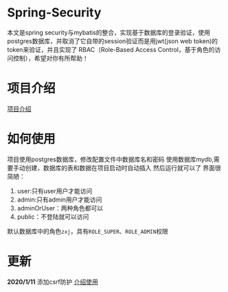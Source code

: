 # Spring-Security
本文是spring security与mybatis的整合，实现基于数据库的登录验证，使用postgres数据库，并取消了它自带的session验证而是用jwt(json web token)的token来验证，并且实现了 RBAC（Role-Based Access Control，基于角色的访问控制），希望对你有所帮助！
# 项目介绍
[项目介绍](https://awslzhang.top/2020/01/04/Spring-Security%E5%85%A5%E9%97%A8%EF%BC%9A%E5%9F%BA%E4%BA%8E%E6%95%B0%E6%8D%AE%E5%BA%93%E9%AA%8C%E8%AF%81/#more)
# 如何使用
项目使用postgres数据库，修改配置文件中数据库名和密码
使用数据库mydb,需要手动创建，数据库的表和数据在项目启动时自动插入
然后运行就可以了
界面很简陋：
1. user:只有user用户才能访问
2. admin:只有admin用户才能访问
3. adminOrUser：两种角色都可以
4. public：不登陆就可以访问

默认数据库中的角色`zxj`，具有`ROLE_SUPER`、`ROLE_ADMIN`权限

# 更新
**2020/1/11**
添加csrf防护
[介绍使用](https://awslzhang.top/2020/01/10/Spring-Security%E5%BC%80%E5%90%AF%E9%98%B2%E6%8A%A4csrf%E6%94%BB%E5%87%BB/#more)

